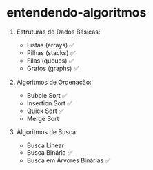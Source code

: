 # entendendo-algoritmos


1. Estruturas de Dados Básicas:
    - Listas (arrays) ✅
    - Pilhas (stacks) ✅
    - Filas (queues) ✅
    - Grafos (graphs) ✅

2. Algoritmos de Ordenação:
    - Bubble Sort ✅
    - Insertion Sort ✅
    - Quick Sort ✅
    - Merge Sort

3. Algoritmos de Busca:
    - Busca Linear
    - Busca Binária ✅
    - Busca em Árvores Binárias ✅